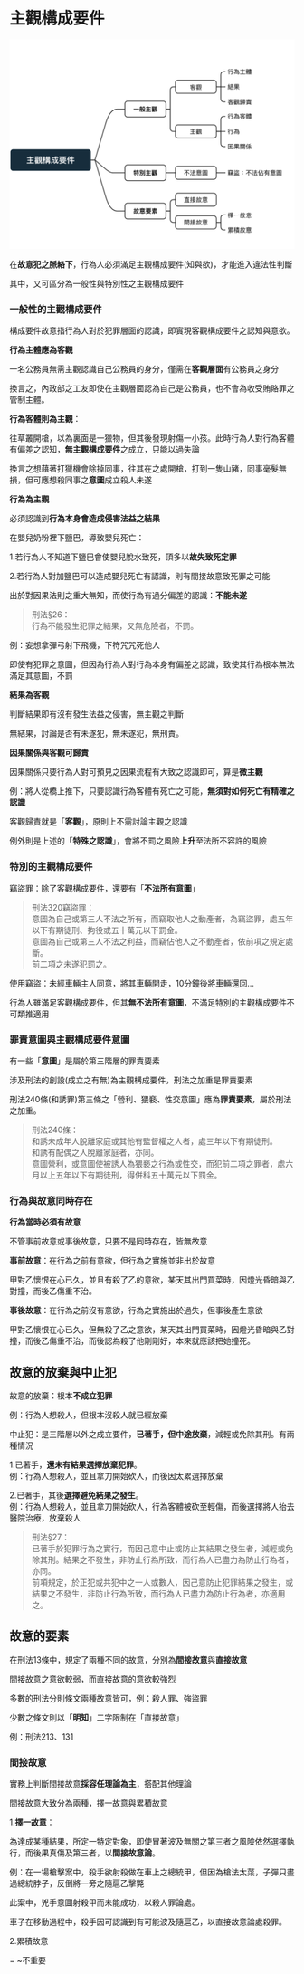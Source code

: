 # 主觀構成要件

![](www/主觀.png)

在**故意犯之脈絡下**，行為人必須滿足主觀構成要件(知與欲)，才能進入違法性判斷

其中，又可區分為一般性與特別性之主觀構成要件

### 一般性的主觀構成要件

構成要件故意指行為人對於犯罪層面的認識，即實現客觀構成要件之認知與意欲。

**行為主體應為客觀**

一名公務員無需主觀認識自己公務員的身分，僅需在**客觀層面**有公務員之身分

換言之，內政部之工友即使在主觀層面認為自己是公務員，也不會為收受賄賂罪之管制主體。

**行為客體則為主觀**：

往草叢開槍，以為裏面是一獵物，但其後發現射傷一小孩。此時行為人對行為客體有偏差之認知，**無主觀構成要件**之成立，只能以過失論

換言之想藉著打獵機會除掉同事，往其在之處開槍，打到一隻山豬，同事毫髮無損，但可應想殺同事之**意圖**成立殺人未遂


**行為為主觀**

必須認識到**行為本身會造成侵害法益之結果**

在嬰兒奶粉裡下鹽巴，導致嬰兒死亡：

1.若行為人不知道下鹽巴會使嬰兒脫水致死，頂多以**故失致死定罪**

2.若行為人對加鹽巴可以造成嬰兒死亡有認識，則有間接故意致死罪之可能

出於對因果法則之重大無知，而使行為有過分偏差的認識：**不能未遂**

>刑法§26：<br>
行為不能發生犯罪之結果，又無危險者，不罰。

例：妄想拿彈弓射下飛機，下符咒咒死他人

即使有犯罪之意圖，但因為行為人對行為本身有偏差之認識，致使其行為根本無法滿足其意圖，不罰

**結果為客觀**

判斷結果即有沒有發生法益之侵害，無主觀之判斷

無結果，討論是否有未遂犯，無未遂犯，無刑責。

**因果關係與客觀可歸責**

因果關係只要行為人對可預見之因果流程有大致之認識即可，算是**微主觀**

例：將人從橋上推下，只要認識行為客體有死亡之可能，**無須對如何死亡有精確之認識**

客觀歸責就是「**客觀**」，原則上不需討論主觀之認識

例外則是上述的「**特殊之認識**」，會將不罰之風險**上升**至法所不容許的風險


### 特別的主觀構成要件

竊盜罪：除了客觀構成要件，還要有「**不法所有意圖**」

>刑法320竊盜罪：<br>
意圖為自己或第三人不法之所有，而竊取他人之動產者，為竊盜罪，處五年以下有期徒刑、拘役或五十萬元以下罰金。<br>
意圖為自己或第三人不法之利益，而竊佔他人之不動產者，依前項之規定處斷。<br>
前二項之未遂犯罰之。<br>

使用竊盜：未經車輛主人同意，將其車輛開走，10分鐘後將車輛還回...

行為人雖滿足客觀構成要件，但其**無不法所有意圖**，不滿足特別的主觀構成要件不可類推適用

### 罪責意圖與主觀構成要件意圖

有一些「**意圖**」是屬於第三階層的罪責要素

涉及刑法的創設(成立之有無)為主觀構成要件，刑法之加重是罪責要素

刑法240條(和誘罪)第三條之「營利、猥褻、性交意圖」應為**罪責要素**，屬於刑法之加重。

>刑法240條：<br>
和誘未成年人脫離家庭或其他有監督權之人者，處三年以下有期徒刑。<br>
和誘有配偶之人脫離家庭者，亦同。<br>
意圖營利，或意圖使被誘人為猥褻之行為或性交，而犯前二項之罪者，處六月以上五年以下有期徒刑，得併科五十萬元以下罰金。


### 行為與故意同時存在

**行為當時必須有故意**

不管事前故意或事後故意，只要不是同時存在，皆無故意

**事前故意**：在行為之前有意欲，但行為之實施並非出於故意

甲對乙懷恨在心已久，並且有殺了乙的意欲，某天其出門買菜時，因燈光昏暗與乙對撞，而後乙傷重不治。

**事後故意**：在行為之前沒有意欲，行為之實施出於過失，但事後產生意欲

甲對乙懷恨在心已久，但無殺了乙之意欲，某天其出門買菜時，因燈光昏暗與乙對撞，而後乙傷重不治，而後認為殺了他剛剛好，本來就應該把她撞死。


## 故意的放棄與中止犯

故意的放棄：根本**不成立犯罪**

例：行為人想殺人，但根本沒殺人就已經放棄

中止犯：是三階層以外之成立要件，**已著手，但中途放棄**，減輕或免除其刑。有兩種情況

1.已著手，**還未有結果選擇放棄犯罪**。<br>
例：行為人想殺人，並且拿刀開始砍人，而後因太累選擇放棄

2.已著手，其後**選擇避免結果之發生**。<br>
例：行為人想殺人，並且拿刀開始砍人，行為客體被砍至輕傷，而後選擇將人抬去醫院治療，放棄殺人


>刑法§27：<br>
已著手於犯罪行為之實行，而因己意中止或防止其結果之發生者，減輕或免除其刑。結果之不發生，非防止行為所致，而行為人已盡力為防止行為者，亦同。<br>
前項規定，於正犯或共犯中之一人或數人，因己意防止犯罪結果之發生，或結果之不發生，非防止行為所致，而行為人已盡力為防止行為者，亦適用之。

## 故意的要素

在刑法13條中，規定了兩種不同的故意，分別為**間接故意**與**直接故意**

間接故意之意欲較弱，而直接故意的意欲較強烈

多數的刑法分則條文兩種故意皆可，例：殺人罪、強盜罪

少數之條文則以「**明知**」二字限制在「直接故意」

例：刑法213、131

### 間接故意

實務上判斷間接故意**採容任理論為主**，搭配其他理論

間接故意大致分為兩種，擇一故意與累積故意

1.**擇一故意**：

為達成某種結果，所定一特定對象，即使冒著波及無關之第三者之風險依然選擇執行，而後果真傷及第三者，以**間接故意論**。

例：在一場槍擊案中，殺手欲射殺做在車上之總統甲，但因為槍法太菜，子彈只畫過總統脖子，反倒將一旁之隨扈乙擊斃

此案中，兇手意圖射殺甲而未能成功，以殺人罪論處。

車子在移動過程中，殺手因可認識到有可能波及隨扈乙，以直接故意論處殺罪。

2.累積故意

=
~不重要

